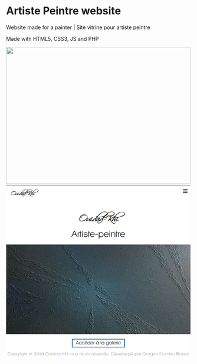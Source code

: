 # Artiste Peintre website

Website made for a painter | Site vitrine pour artiste peintre

Made with HTML5, CSS3, JS and PHP

<img src="ouidad_khi_homme_page.png" width="500px" height="370px" />
<img src="ouidad_khi_mobile.png" width="500px" height="470px" />
